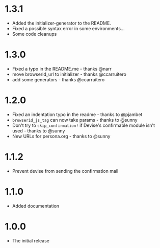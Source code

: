 # 1.3.1

* Added the initializer-generator to the README.
* Fixed a possible syntax error in some environments...
* Some code cleanups

# 1.3.0

* Fixed a typo in the README.me - thanks @narr
* move browserid_url to initializer - thanks @ccarruitero
* add some generators - thanks @ccarruitero

# 1.2.0

* Fixed an indentation typo in the readme - thanks to @pjambet
* ```browserid_js_tag``` can now take params - thanks to @sunny
* Don't try to ```skip_confirmation!``` if Devise's confirmable module isn't used - thanks to @sunny
* New URLs for persona.org - thanks to @sunny

# 1.1.2

* Prevent devise from sending the confirmation mail

# 1.1.0

* Added documentation

# 1.0.0

* The initial release
